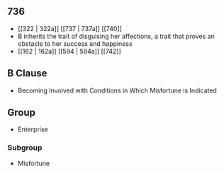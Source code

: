 ## 736
- [[322 | 322a]] [[737 | 737a]] [[740]] 
- B inherits the trait of disguising her affections, a trait that proves an obstacle to her success and happiness
- [[162 | 162a]] [[594 | 594a]] [[742]] 

## B Clause
- Becoming Involved with Conditions in Which Misfortune is Indicated

## Group
- Enterprise

### Subgroup
- Misfortune

